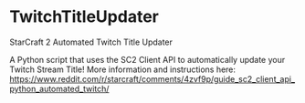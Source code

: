 # TwitchTitleUpdater
StarCraft 2 Automated Twitch Title Updater

A Python script that uses the SC2 Client API to automatically update your Twitch Stream Title!
More information and instructions here: https://www.reddit.com/r/starcraft/comments/4zvf9p/guide_sc2_client_api_python_automated_twitch/

